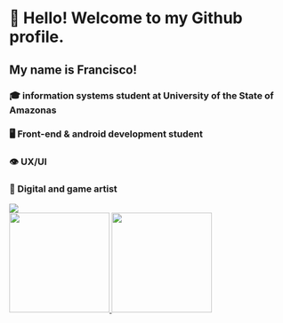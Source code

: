 # 👋 Hello! Welcome to my Github profile.
## My name is Francisco!
### 🎓 information systems student at University of the State of Amazonas
### 🖥️ Front-end & android development student
### 👁️ UX/UI
### 🎨 Digital and game artist
<div>
<a href="https://www.linkedin.com/in/francisco-araujo-944867150/" target="_blank"><img src="https://img.shields.io/badge/-LinkedIn-%230077B5?style=for-the-badge&logo=linkedin&logoColor=white" target="_blank"></a>   
</div>

<div>
<a href="https://github.com/seu-usuário-aqui">
<img height="180em" src="https://github-readme-stats.vercel.app/api/top-langs/?username=haidao01&layout=compact&langs_count=7&theme=dracula"/>
<img height="180em" src="https://github-readme-stats.vercel.app/api?username=haidao01&show_icons=true&theme=dracula&include_all_commits=true&count_private=true"/>
</div>
  
